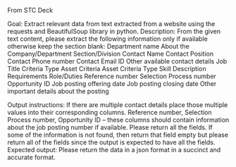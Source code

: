 From STC Deck


Goal: Extract relevant data from text extracted from a website using the requests and BeautifulSoup library in python.
Description: From the given text content, please extract the following information only if available otherwise keep the section blank:
Department name
About the Company/Department
Section/Division
Contact Name
Contact Position
Contact Phone number
Contact Email ID
Other available contact details 
Job Title
Criteria
Type
Asset Criteria
Asset Criteria Type
Skill Description 
Requirements
Role/Duties
Reference number
Selection Process number
Opportunity ID
Job posting offering date
Job posting closing date
Other important details about the posting

Output instructions:
If there are multiple contact details place those multiple values into their corresponding columns.
Reference number, Selection Process number, Opportunity ID – these columns should contain information about the job posting number if available.
Please return all the fields. If some of the information is not found, then return that field empty but please return all of the fields since the output is expected to have all the fields.
Expected output: Please return the data in a json format in a succinct and accurate format.


